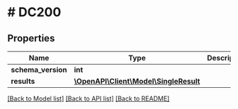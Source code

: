 # # DC200

## Properties

Name | Type | Description | Notes
------------ | ------------- | ------------- | -------------
**schema_version** | **int** |  | [optional]
**results** | [**\OpenAPI\Client\Model\SingleResult**](SingleResult.md) |  | [optional]

[[Back to Model list]](../../README.md#models) [[Back to API list]](../../README.md#endpoints) [[Back to README]](../../README.md)
